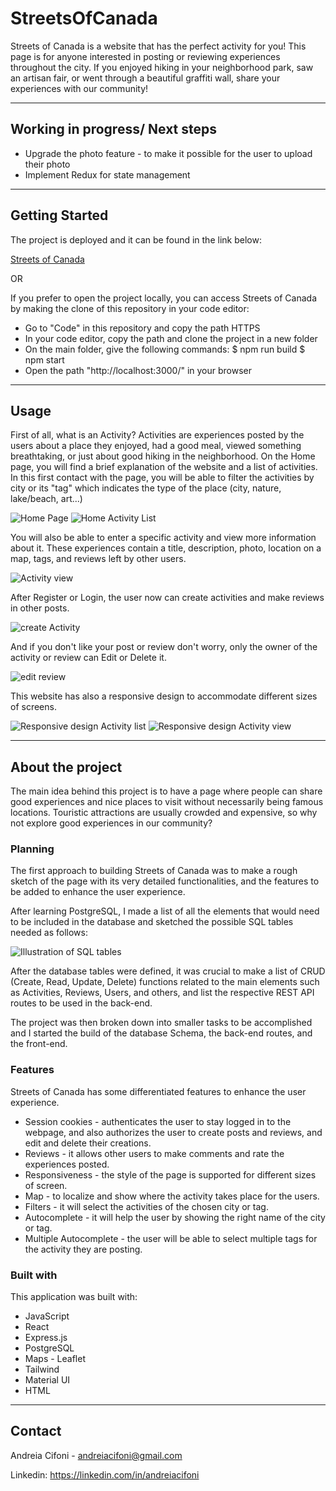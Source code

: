 # StreetsOfCanada

Streets of Canada is a website that has the perfect activity for you! This page is for anyone interested in posting or reviewing experiences throughout the city. If you enjoyed hiking in your neighborhood park, saw an artisan fair, or went through a beautiful graffiti wall, share your experiences with our community!

---

## Working in progress/ Next steps

- Upgrade the photo feature - to make it possible for the user to upload their photo
- Implement Redux for state management

---

## Getting Started

The project is deployed and it can be found in the link below:

[Streets of Canada](https://streets-of-canada.onrender.com/)

OR

If you prefer to open the project locally, you can access Streets of Canada by making the clone of this repository in your code editor:

- Go to "Code" in this repository and copy the path HTTPS
- In your code editor, copy the path and clone the project in a new folder
- On the main folder, give the following commands:
  $ npm run build
  $ npm start
- Open the path "http://localhost:3000/" in your browser

---

## Usage

First of all, what is an Activity? Activities are experiences posted by the users about a place they enjoyed, had a good meal, viewed something breathtaking, or just about good hiking in the neighborhood.
On the Home page, you will find a brief explanation of the website and a list of activities. In this first contact with the page, you will be able to filter the activities by city or its "tag" which indicates the type of the place (city, nature, lake/beach, art...)

![Home Page](https://res.cloudinary.com/deiacifoni/image/upload/v1677967429/projects/StreetsOfCanada/Home_page_fxogby.jpg)
![Home Activity List](https://res.cloudinary.com/deiacifoni/image/upload/v1677967429/projects/StreetsOfCanada/Home_list_ysn4pr.jpg)

You will also be able to enter a specific activity and view more information about it. These experiences contain a title, description, photo, location on a map, tags, and reviews left by other users.

![Activity view](https://res.cloudinary.com/deiacifoni/image/upload/v1677967429/projects/StreetsOfCanada/activity_view_uqzlw7.jpg)

After Register or Login, the user now can create activities and make reviews in other posts.

![create Activity](https://res.cloudinary.com/deiacifoni/image/upload/v1677967429/projects/StreetsOfCanada/create_activity_tcoxem.jpg)

And if you don't like your post or review don't worry, only the owner of the activity or review can Edit or Delete it.

![edit review](https://res.cloudinary.com/deiacifoni/image/upload/v1677967429/projects/StreetsOfCanada/edit_review_o2xetv.jpg)

This website has also a responsive design to accommodate different sizes of screens.

![Responsive design Activity list](https://res.cloudinary.com/deiacifoni/image/upload/v1677967429/projects/StreetsOfCanada/Home_list_mobile_y4fyum.jpg)
![Responsive design Activity view](https://res.cloudinary.com/deiacifoni/image/upload/v1677967429/projects/StreetsOfCanada/activity_view_mobile_xn4bd0.jpg)

---

## About the project

The main idea behind this project is to have a page where people can share good experiences and nice places to visit without necessarily being famous locations. Touristic attractions are usually crowded and expensive, so why not explore good experiences in our community?

### Planning

The first approach to building Streets of Canada was to make a rough sketch of the page with its very detailed functionalities, and the features to be added to enhance the user experience.

After learning PostgreSQL, I made a list of all the elements that would need to be included in the database and sketched the possible SQL tables needed as follows:

![Illustration of SQL tables](https://res.cloudinary.com/deiacifoni/image/upload/v1678304460/projects/StreetsOfCanada/diagram-tables_zqx4ah.jpg)

After the database tables were defined, it was crucial to make a list of CRUD (Create, Read, Update, Delete) functions related to the main elements such as Activities, Reviews, Users, and others, and list the respective REST API routes to be used in the back-end.

The project was then broken down into smaller tasks to be accomplished and I started the build of the database Schema, the back-end routes, and the front-end.

### Features

Streets of Canada has some differentiated features to enhance the user experience.

- Session cookies - authenticates the user to stay logged in to the webpage, and also authorizes the user to create posts and reviews, and edit and delete their creations.
- Reviews - it allows other users to make comments and rate the experiences posted.
- Responsiveness - the style of the page is supported for different sizes of screen.
- Map - to localize and show where the activity takes place for the users.
- Filters - it will select the activities of the chosen city or tag.
- Autocomplete - it will help the user by showing the right name of the city or tag.
- Multiple Autocomplete - the user will be able to select multiple tags for the activity they are posting.

### Built with

This application was built with:

- JavaScript
- React
- Express.js
- PostgreSQL
- Maps - Leaflet
- Tailwind
- Material UI
- HTML

---

## Contact

Andreia Cifoni - andreiacifoni@gmail.com

Linkedin: https://linkedin.com/in/andreiacifoni
